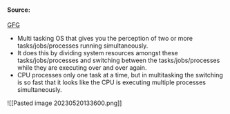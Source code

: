 #### Source:
[GFG](https://www.geeksforgeeks.org/process-based-and-thread-based-multitasking/)

* Multi tasking OS that gives you the perception of two or more tasks/jobs/processes running simultaneously.
* It does this by dividing system resources amongst these tasks/jobs/processes and switching between the tasks/jobs/processes while they are executing over and over again.
* CPU processes only one task at a time, but in multitasking the switching is so fast that it looks like the CPU is executing multiple processes simultaneously.

![[Pasted image 20230520133600.png]]

